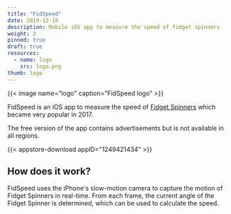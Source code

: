 ```yaml
---
title: "FidSpeed"
date: 2019-12-10
description: Mobile iOS app to measure the speed of fidget spinners
weight: 2
pinned: true
draft: true
resources:
  - name: logo
    src: logo.png
thumb: logo
---
```


{{< image name="logo" caption="FidSpeed logo" >}}

FidSpeed is an iOS app to measure the speed of [Fidget Spinners](https://en.wikipedia.org/wiki/Fidget_spinner) which became very popular in 2017.

The free version of the app contains advertisements but is not available in all regions.

{{< appstore-download appID="1249421434" >}}

## How does it work?

FidSpeed uses the iPhone's slow-motion camera to capture the motion of Fidget Spinners in real-time. From each frame, the current angle of the Fidget Spinner is determined, which can be used to calculate the speed.
